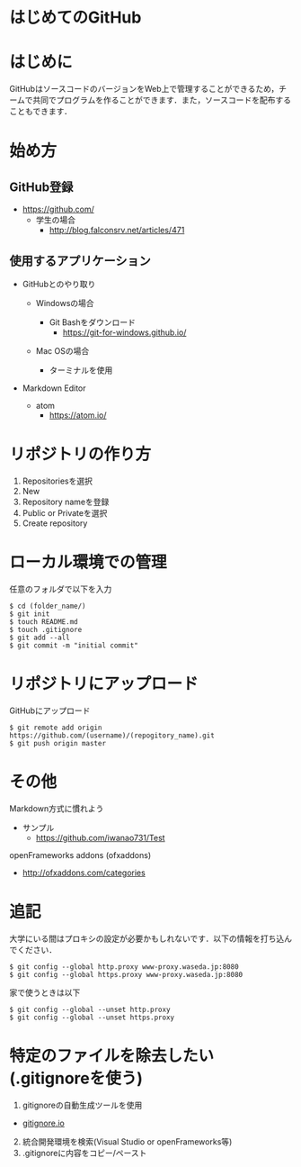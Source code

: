 # はじめてのGitHub

# はじめに
GitHubはソースコードのバージョンをWeb上で管理することができるため，チームで共同でプログラムを作ることができます．また，ソースコードを配布することもできます．

# 始め方
## GitHub登録
  - https://github.com/
    - 学生の場合
      - http://blog.falconsrv.net/articles/471

## 使用するアプリケーション
  - GitHubとのやり取り
    - Windowsの場合
      - Git Bashをダウンロード
        - https://git-for-windows.github.io/

    - Mac OSの場合
      - ターミナルを使用

  - Markdown Editor
    - atom
      - https://atom.io/

# リポジトリの作り方
  1. Repositoriesを選択
  2. New
  3. Repository nameを登録
  4. Public or Privateを選択
  5. Create repository

# ローカル環境での管理
任意のフォルダで以下を入力

    $ cd (folder_name/)
    $ git init
    $ touch README.md
    $ touch .gitignore
    $ git add --all
    $ git commit -m "initial commit"

# リポジトリにアップロード
GitHubにアップロード

    $ git remote add origin https://github.com/(username)/(repogitory_name).git
    $ git push origin master

# その他
Markdown方式に慣れよう
  - サンプル
    - https://github.com/iwanao731/Test

openFrameworks addons (ofxaddons)
  - http://ofxaddons.com/categories

# 追記
大学にいる間はプロキシの設定が必要かもしれないです．以下の情報を打ち込んでください．

    $ git config --global http.proxy www-proxy.waseda.jp:8080
    $ git config --global https.proxy www-proxy.waseda.jp:8080

家で使うときは以下

    $ git config --global --unset http.proxy
    $ git config --global --unset https.proxy
# 特定のファイルを除去したい(.gitignoreを使う)

1. gitignoreの自動生成ツールを使用
  - [gitignore.io](https://www.gitignore.io/)
2. 統合開発環境を検索(Visual Studio or openFrameworks等)
3. .gitignoreに内容をコピー/ペースト


